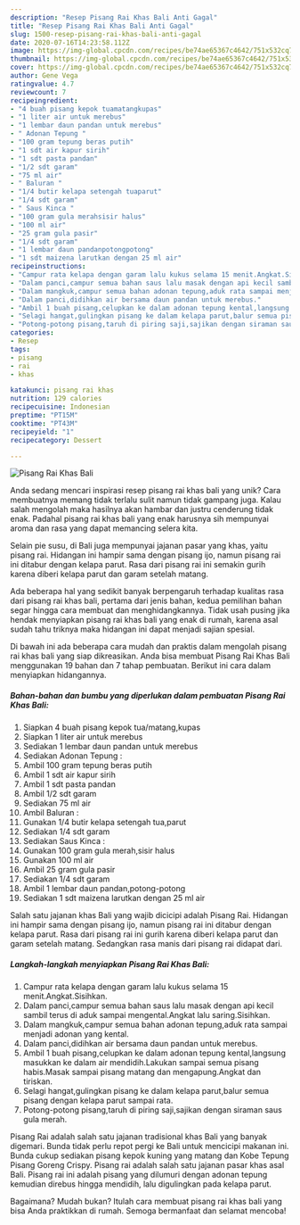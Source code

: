 ```yaml
---
description: "Resep Pisang Rai Khas Bali Anti Gagal"
title: "Resep Pisang Rai Khas Bali Anti Gagal"
slug: 1500-resep-pisang-rai-khas-bali-anti-gagal
date: 2020-07-16T14:23:58.112Z
image: https://img-global.cpcdn.com/recipes/be74ae65367c4642/751x532cq70/pisang-rai-khas-bali-foto-resep-utama.jpg
thumbnail: https://img-global.cpcdn.com/recipes/be74ae65367c4642/751x532cq70/pisang-rai-khas-bali-foto-resep-utama.jpg
cover: https://img-global.cpcdn.com/recipes/be74ae65367c4642/751x532cq70/pisang-rai-khas-bali-foto-resep-utama.jpg
author: Gene Vega
ratingvalue: 4.7
reviewcount: 7
recipeingredient:
- "4 buah pisang kepok tuamatangkupas"
- "1 liter air untuk merebus"
- "1 lembar daun pandan untuk merebus"
- " Adonan Tepung "
- "100 gram tepung beras putih"
- "1 sdt air kapur sirih"
- "1 sdt pasta pandan"
- "1/2 sdt garam"
- "75 ml air"
- " Baluran "
- "1/4 butir kelapa setengah tuaparut"
- "1/4 sdt garam"
- " Saus Kinca "
- "100 gram gula merahsisir halus"
- "100 ml air"
- "25 gram gula pasir"
- "1/4 sdt garam"
- "1 lembar daun pandanpotongpotong"
- "1 sdt maizena larutkan dengan 25 ml air"
recipeinstructions:
- "Campur rata kelapa dengan garam lalu kukus selama 15 menit.Angkat.Sisihkan."
- "Dalam panci,campur semua bahan saus lalu masak dengan api kecil sambil terus di aduk sampai mengental.Angkat lalu saring.Sisihkan."
- "Dalam mangkuk,campur semua bahan adonan tepung,aduk rata sampai menjadi adonan yang kental."
- "Dalam panci,didihkan air bersama daun pandan untuk merebus."
- "Ambil 1 buah pisang,celupkan ke dalam adonan tepung kental,langsung masukkan ke dalam air mendidih.Lakukan sampai semua pisang habis.Masak sampai pisang matang dan mengapung.Angkat dan tiriskan."
- "Selagi hangat,gulingkan pisang ke dalam kelapa parut,balur semua pisang dengan kelapa parut sampai rata."
- "Potong-potong pisang,taruh di piring saji,sajikan dengan siraman saus gula merah."
categories:
- Resep
tags:
- pisang
- rai
- khas

katakunci: pisang rai khas 
nutrition: 129 calories
recipecuisine: Indonesian
preptime: "PT15M"
cooktime: "PT43M"
recipeyield: "1"
recipecategory: Dessert

---
```



![Pisang Rai Khas Bali](https://img-global.cpcdn.com/recipes/be74ae65367c4642/751x532cq70/pisang-rai-khas-bali-foto-resep-utama.jpg)

Anda sedang mencari inspirasi resep pisang rai khas bali yang unik? Cara membuatnya memang tidak terlalu sulit namun tidak gampang juga. Kalau salah mengolah maka hasilnya akan hambar dan justru cenderung tidak enak. Padahal pisang rai khas bali yang enak harusnya sih mempunyai aroma dan rasa yang dapat memancing selera kita.

Selain pie susu, di Bali juga mempunyai jajanan pasar yang khas, yaitu pisang rai. Hidangan ini hampir sama dengan pisang ijo, namun pisang rai ini ditabur dengan kelapa parut. Rasa dari pisang rai ini semakin gurih karena diberi kelapa parut dan garam setelah matang.

Ada beberapa hal yang sedikit banyak berpengaruh terhadap kualitas rasa dari pisang rai khas bali, pertama dari jenis bahan, kedua pemilihan bahan segar hingga cara membuat dan menghidangkannya. Tidak usah pusing jika hendak menyiapkan pisang rai khas bali yang enak di rumah, karena asal sudah tahu triknya maka hidangan ini dapat menjadi sajian spesial.


Di bawah ini ada beberapa cara mudah dan praktis dalam mengolah pisang rai khas bali yang siap dikreasikan. Anda bisa membuat Pisang Rai Khas Bali menggunakan 19 bahan dan 7 tahap pembuatan. Berikut ini cara dalam menyiapkan hidangannya.

<!--inarticleads1-->

##### Bahan-bahan dan bumbu yang diperlukan dalam pembuatan Pisang Rai Khas Bali:

1. Siapkan 4 buah pisang kepok tua/matang,kupas
1. Siapkan 1 liter air untuk merebus
1. Sediakan 1 lembar daun pandan untuk merebus
1. Sediakan  Adonan Tepung :
1. Ambil 100 gram tepung beras putih
1. Ambil 1 sdt air kapur sirih
1. Ambil 1 sdt pasta pandan
1. Ambil 1/2 sdt garam
1. Sediakan 75 ml air
1. Ambil  Baluran :
1. Gunakan 1/4 butir kelapa setengah tua,parut
1. Sediakan 1/4 sdt garam
1. Sediakan  Saus Kinca :
1. Gunakan 100 gram gula merah,sisir halus
1. Gunakan 100 ml air
1. Ambil 25 gram gula pasir
1. Sediakan 1/4 sdt garam
1. Ambil 1 lembar daun pandan,potong-potong
1. Sediakan 1 sdt maizena larutkan dengan 25 ml air


Salah satu jajanan khas Bali yang wajib dicicipi adalah Pisang Rai. Hidangan ini hampir sama dengan pisang ijo, namun pisang rai ini ditabur dengan kelapa parut. Rasa dari pisang rai ini gurih karena diberi kelapa parut dan garam setelah matang. Sedangkan rasa manis dari pisang rai didapat dari. 

<!--inarticleads2-->

##### Langkah-langkah menyiapkan Pisang Rai Khas Bali:

1. Campur rata kelapa dengan garam lalu kukus selama 15 menit.Angkat.Sisihkan.
1. Dalam panci,campur semua bahan saus lalu masak dengan api kecil sambil terus di aduk sampai mengental.Angkat lalu saring.Sisihkan.
1. Dalam mangkuk,campur semua bahan adonan tepung,aduk rata sampai menjadi adonan yang kental.
1. Dalam panci,didihkan air bersama daun pandan untuk merebus.
1. Ambil 1 buah pisang,celupkan ke dalam adonan tepung kental,langsung masukkan ke dalam air mendidih.Lakukan sampai semua pisang habis.Masak sampai pisang matang dan mengapung.Angkat dan tiriskan.
1. Selagi hangat,gulingkan pisang ke dalam kelapa parut,balur semua pisang dengan kelapa parut sampai rata.
1. Potong-potong pisang,taruh di piring saji,sajikan dengan siraman saus gula merah.


Pisang Rai adalah salah satu jajanan tradisional khas Bali yang banyak digemari. Bunda tidak perlu repot pergi ke Bali untuk mencicipi makanan ini. Bunda cukup sediakan pisang kepok kuning yang matang dan Kobe Tepung Pisang Goreng Crispy. Pisang rai adalah salah satu jajanan pasar khas asal Bali. Pisang rai ini adalah pisang yang dilumuri dengan adonan tepung kemudian direbus hingga mendidih, lalu digulingkan pada kelapa parut. 

Bagaimana? Mudah bukan? Itulah cara membuat pisang rai khas bali yang bisa Anda praktikkan di rumah. Semoga bermanfaat dan selamat mencoba!
